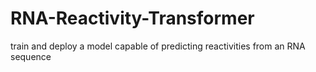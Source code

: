 # RNA-Reactivity-Transformer
train and deploy a model capable of predicting reactivities from an RNA sequence
